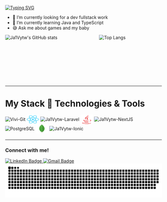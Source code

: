 [![Typing SVG](https://readme-typing-svg.demolab.com?font=Fira+Code&size=60&pause=1000&center=true&vCenter=true&width=1000&height=150&lines=Prazer%2C+me+chamo+Jo%C3%A3o+Vitor;Bem+Vindo+ao+Meu+GitHub;Full+Stack+Developer)](https://git.io/typing-svg)
- 🔭 I’m currently looking for a dev fullstack work
- 🌱 I’m currently learning Java and TypeScript
- 😅 Ask me about games and my baby

<div style="display: flex; justify-content: space-between;">
  <img src="https://github-readme-stats.vercel.app/api?username=Ja1Vytw&rank_icon=github&layout=compact&theme=tokyonight" alt="Ja1Vytw's GitHub stats" style="width: 55%; height: 150px;">
  <img src="https://github-readme-stats.vercel.app/api/top-langs/?username=Ja1Vytw&layout=compact&theme=tokyonight" alt="Top Langs" style="width: 40%; height: 150px;">
</div>

<div style="display: inline_block; margin: auto;"><hr>
    <h1>My Stack 🚀 Technologies & Tools</h1>
  <img align="center" alt="Vivi-Git" height="30" width="40" src="https://cdn.jsdelivr.net/gh/devicons/devicon/icons/git/git-original.svg" title="Git" />
  <img align="center" alt="Ja1Vytw-React" height="30" width="40" src="https://raw.githubusercontent.com/devicons/devicon/master/icons/react/react-original.svg" title="React" />
  <img align="center" alt="Ja1Vytw-Laravel" height="30" width="40" src="https://icongr.am/devicon/laravel-plain.svg?size=128&color=currentColor" title="Laravel" />
  <img align="center" alt="Ja1Vytw-Java" height="30" width="40" src="https://raw.githubusercontent.com/devicons/devicon/master/icons/java/java-plain.svg" title="Java" />
  <img align="center" alt="Ja1Vytw-NextJS" height="30" width="40" src="https://cdn.jsdelivr.net/gh/devicons/devicon/icons/nextjs/nextjs-original.svg" title="NextJS" />
  <img align="center" alt="PostgreSQL" height="30" width="40" src="https://icongr.am/devicon/postgresql-original.svg?size=34&color=currentColor" title="PostgreSQL" />
  <img align="center" alt="Ja1Vytw-MongoDB" height="30" width="40" src="https://raw.githubusercontent.com/devicons/devicon/master/icons/mongodb/mongodb-original.svg" title="MongoDB" />
  <img align="center" alt="Ja1Vytw-Ionic" height="30" width="40" src="https://cdn.jsdelivr.net/gh/devicons/devicon/icons/ionic/ionic-original.svg" title="Ionic" />
</div>

<div style="margin-top:20px;"> <hr>
    <h3 align="left">Connect with me!</h3>
    <a href="https://www.linkedin.com/in/joao-vitor-pereira21102003/" target="_blank">
        <img src="https://img.shields.io/badge/LinkedIn-0077B5?style=for-the-badge&logo=linkedin&logoColor=white" alt="LinkedIn Badge" />
    </a>
    <a href="mailto:pereirajoaovitor.741@gmail.com">
        <img src="https://img.shields.io/badge/Gmail-D14836?style=for-the-badge&logo=gmail&logoColor=white" alt="Gmail Badge" />
    </a>
</div>

<picture align="center">
  <source media="(prefers-color-scheme: dark)" srcset="https://raw.githubusercontent.com/mari4souza/mari4souza/output/github-contribution-grid-snake-dark.svg">
  <source media="(prefers-color-scheme: light)" srcset="https://raw.githubusercontent.com/mari4souza/mari4souza/output/github-contribution-grid-snake-dark.svg">
  <img align="center" alt="github contribution grid snake animation" src="https://raw.githubusercontent.com/mari4souza/mari4souza/output/github-contribution-grid-snake.svg">
</picture>
